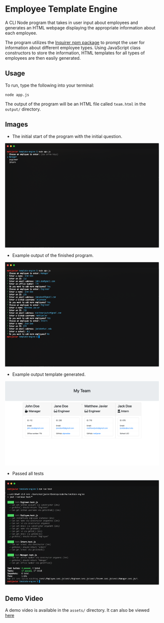 # Employee Template Engine

A CLI Node program that takes in user input about employees and generates an HTML webpage displaying the appropriate information about each employee.

The program utilizes the [Inquirer npm package](https://github.com/SBoudrias/Inquirer.js/) to prompt the user for information about different employee types. Using JavaScript class constructors to store the information, HTML templates for all types of employees are then easily generated. 

## Usage 

To run, type the following into your terminal:

    node app.js

The output of the program will be an HTML file called `team.html` in the `output/` directory. 

## Images

* The initial start of the program with the initial question.
  
<img src="./assets/1.png" width="700">

* Example output of the finished program.
  
<img src="./assets/2.png" width="700">

* Example output template generated. 
  
<img src="./assets/3.png" width="700">

* Passed all tests

<img src="./assets/4.png" width="700">

## Demo Video

A demo video is available in the `assets/` directory. It can also be viewed [here](https://drive.google.com/file/d/1zIPtXqEa9CxYI26jLwv5IfI9YN42R8x-/view)